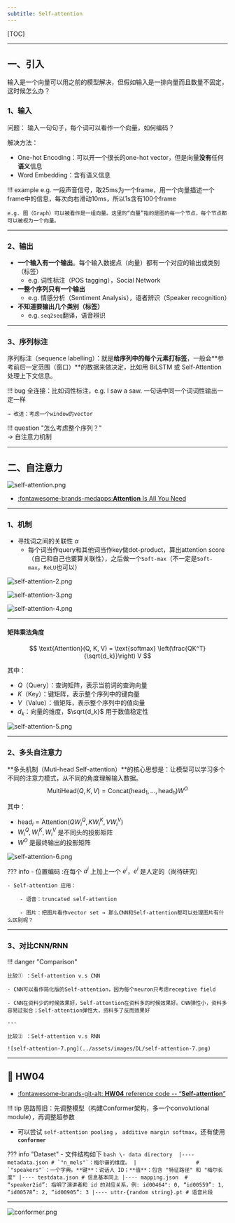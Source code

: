 ```yaml
---
subtitle: Self-attention
---
```


[TOC]

---

## 一、引入

输入是一个向量可以用之前的模型解决，但假如输入是一排向量而且数量不固定，这时候怎么办？

### 1、输入

问题： 输入一句句子，每个词可以看作一个向量，如何编码？

解决方法：

- One-hot Encoding：可以开一个很长的one-hot vector，但是向量**没有**任何**语义**信息
- Word Embedding：含有语义信息

!!! example
    e.g. 一段声音信号，取25ms为一个frame，用一个向量描述一个frame中的信息，每次向右滑动10ms，所以1s含有100个frame
    
    e.g. 图（Graph）可以被看作是一组向量。这里的“向量”指的是图的每一个节点，每个节点都可以被视为一个向量。

---

### 2、输出

- **一个输入有一个输出**。每个输入数据点（向量）都有一个对应的输出或类别（标签）
    - e.g. 词性标注（POS tagging），Social Network
- **一整个序列只有一个输出**
    - e.g. 情感分析（Sentiment Analysis），语者辨识（Speaker  recognition）
- **不知道要输出几个类别（标签）**
    - e.g. `seq2seq`翻译，语音辨识

---

### 3、序列标注

序列标注（sequence labelling）：就是**给序列中的每个元素打标签**，一般会**参考前后一定范围（窗口）**的数据来做决定，比如用 BiLSTM 或 Self-Attention 处理上下文信息。

!!! bug
    全连接：比如词性标注，e.g. I saw a saw. 一句话中同一个词词性输出一定一样

    → 改进：考虑一个window的vector

!!! question "怎么考虑整个序列？"  
    → 自注意力机制

---

## 二、自注意力

![self-attention.png](../assets/images/DL/self-attention.png)

<div class="grid cards" markdown>

- [:fontawesome-brands-medapps:__Attention__ Is All You Need](https://arxiv.org/abs/1706.03762)

</div>


---

### 1、机制

- 寻找词之间的关联性 $\alpha$
    - 每个词当作query和其他词当作key做dot-product，算出attention score（自己和自己也要算关联性），之后做一个`Soft-max`（不一定是`Soft-max`，`ReLU`也可以）

![self-attention-2.png](../assets/images/DL/self-attention-2.png)

![self-attention-3.png](../assets/images/DL/self-attention-3.png)

![self-attention-4.png](../assets/images/DL/self-attention-4.png)

---

#### 矩阵乘法角度

$$
\text{Attention}(Q, K, V) = \text{softmax} \left(\frac{QK^T}{\sqrt{d_k}}\right) V
$$

其中：

- $Q$（Query）：查询矩阵，表示当前词的查询向量
- $K$（Key）：键矩阵，表示整个序列中的键向量
- $V$（Value）：值矩阵，表示整个序列中的值向量
- $d_k$：向量的维度，$\sqrt{d_k}$ 用于数值稳定性

![self-attention-5.png](../assets/images/DL/self-attention-5.png)

---

### 2、多头自注意力

**多头机制（Muti-head Self-attention）**的核心思想是：让模型可以学习多个不同的注意力模式，从不同的角度理解输入数据。
$$
\text{MultiHead}(Q, K, V) = \text{Concat}(\text{head}_1, \dots, \text{head}_h) W^O
$$


其中：

- $\text{head}_i = \text{Attention}(QW_i^Q, KW_i^K, VW_i^V)$
- $W_i^Q, W_i^K, W_i^V$ 是不同头的投影矩阵
- $W^O$ 是最终输出的投影矩阵

![self-attention-6.png](../assets/images/DL/self-attention-6.png)


??? info
    - 位置编码 :在每个 $a^i$ 上加上一个 $e^i$，$e^i$ 是人定的（尚待研究）
    
    - Self-attention 应用：
    
        - 语音：truncated self-attention
    
        - 图片：把图片看作vector set → 那么CNN和Self-attention都可以处理图片有什么区别呢？
---

### 3、对比CNN/RNN

!!! danger "Comparison"

    比较① ：Self-attention v.s CNN
        
    - CNN可以看作简化版的Self-attention，因为每个neuron只考虑receptive field
    
    - CNN在资料少的时候效果好，Self-attention在资料多的时候效果好。CNN弹性小，资料多容易过拟合；Self-attention弹性大，资料多了反而效果好
    
    ---
    
    比较② ：Self-attention v.s RNN
    
    ![self-attention-7.png](../assets/images/DL/self-attention-7.png)

---

## 🌟 HW04

<div class="grid cards" markdown>

- [:fontawesome-brands-git-alt: __HW04__ reference code -- “__Self-attention__”](https://github.com/Gerard-Devlin/NTU-EE5184/tree/main/HW04)

</div>

!!! tip
    思路照旧：先调整模型（构建Conformer架构，多一个convolutional module），再调整超参数

- 可以尝试 `self-attention pooling` ， `additive margin softmax`，还有使用 __`conformer`__

??? info "Dataset"
    - 文件结构如下
      ``` bash
      \- data directory 
       |---- metadata.json # `"n_mels"`：梅尔谱的维度。
       |                   # `"speakers"`：一个字典。**键**：说话人 ID；**值**：包含 "特征路径" 和 "梅尔长度"
       |---- testdata.json # 信息基本同上
       |---- mapping.json  # “speaker2id”: 指明了演讲者和 id 的对应关系，例: id00464": 0, “id00559”: 1, “id00578”: 2, “id00905”: 3
       |---- uttr-{random string}.pt # 语音片段
      ```

---

![conformer.png](../assets/images/DL/conformer.png)
